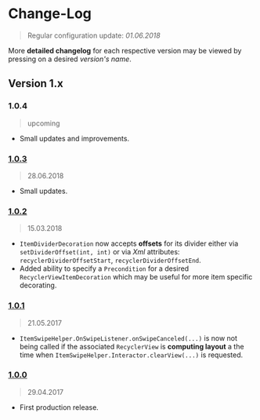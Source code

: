Change-Log
===============
> Regular configuration update: _01.06.2018_

More **detailed changelog** for each respective version may be viewed by pressing on a desired _version's name_.

## Version 1.x ##

### 1.0.4 ###
> upcoming

- Small updates and improvements.

### [1.0.3](https://github.com/universum-studios/android_recycler/releases/tag/v1.0.3) ###
> 28.06.2018

- Small updates.

### [1.0.2](https://github.com/universum-studios/android_recycler/releases/tag/v1.0.2) ###
> 15.03.2018

- `ItemDividerDecoration` now accepts **offsets** for its divider either via `setDividerOffset(int, int)`
  or via _Xml_ attributes: `recyclerDividerOffsetStart`, `recyclerDividerOffsetEnd`.
- Added ability to specify a `Precondition` for a desired `RecyclerViewItemDecoration` which may be
  useful for more item specific decorating.

### [1.0.1](https://github.com/universum-studios/android_recycler/releases/tag/v1.0.1) ###
> 21.05.2017

- `ItemSwipeHelper.OnSwipeListener.onSwipeCanceled(...)` is now not being called if the associated
  `RecyclerView` is **computing layout** a the time when `ItemSwipeHelper.Interactor.clearView(...)`
  is requested.

### [1.0.0](https://github.com/universum-studios/android_recycler/releases/tag/v1.0.0) ###
> 29.04.2017

- First production release.